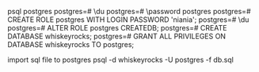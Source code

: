 psql postgres
postgres=# \du
postgres=# \password postgres
postgres=# CREATE ROLE postgres WITH LOGIN PASSWORD 'niania';
postgres=# \du
postgres=# ALTER ROLE postgres CREATEDB;
postgres=# CREATE DATABASE whiskeyrocks;
postgres=# GRANT ALL PRIVILEGES ON DATABASE whiskeyrocks TO postgres;

import sql file to postgres
psql -d whiskeyrocks -U postgres -f db.sql
